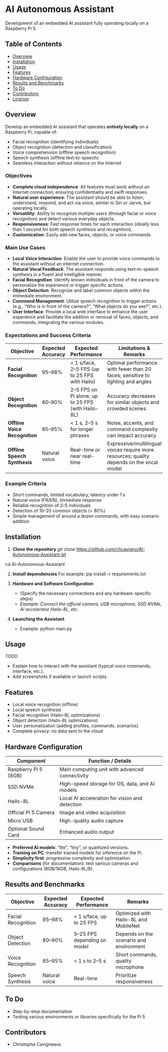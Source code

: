 # AI Autonomous Assistant
Development of an embedded AI assistant fully operating locally on a Raspberry Pi 5.
## Table of Contents

- [Overview](#overview)
- [Installation](#installation)
- [Usage](#usage)
- [Features](#features)
- [Hardware Configuration](#hardware-configuration)
- [Results and Benchmarks](#results-and-benchmarks)
- [To Do](#to-do)
- [Contributors](#contributors)
- [License](#license)
## Overview

Develop an embedded AI assistant that operates **entirely locally** on a Raspberry Pi, capable of:
- Facial recognition (identifying individuals)
- Object recognition (detection and classification)
- Voice comprehension (offline speech recognition)
- Speech synthesis (offline text-to-speech)
- Seamless interaction without reliance on the Internet

### Objectives
- **Complete cloud independence**: All features must work without an Internet connection, ensuring confidentiality and swift responses.
- **Natural user experience**: The assistant should be able to listen, understand, respond, and act via voice, similar to Siri or Jarvis, but operating locally.
- **Versatility**: Ability to recognize multiple users (through facial or voice recognition) and detect various everyday objects.
- **Responsiveness**: Fast response times for each interaction (ideally less than 1 second for both speech synthesis and recognition).
- **Customization**: Easily add new faces, objects, or voice commands.

### Main Use Cases
- **Local Voice Interaction**: Enable the user to provide voice commands to the assistant without an internet connection.
- **Natural Vocal Feedback**: The assistant responds using text-to-speech synthesis in a fluent and intelligible manner.
- **Facial Recognition**: Identify known individuals in front of the camera to personalize the experience or trigger specific actions.
- **Object Detection**: Recognize and label common objects within the immediate environment.
- **Command Management**: Utilize speech recognition to trigger actions (e.g., “Who is in front of the camera?”, “What objects do you see?”, etc.).
- **User Interface**: Provide a local web interface to enhance the user experience and facilitate the addition or removal of faces, objects, and commands, integrating the various modules.

### Expectations and Success Criteria

| Objective                     | Expected Accuracy       | Expected Performance                            | Limitations & Remarks                                                    |
|-------------------------------|-------------------------|-------------------------------------------------|--------------------------------------------------------------------------|
| **Facial Recognition**        | 95–98%                  | < 1 s/face, 2–5 FPS (up to 25 FPS with Hailo)     | Optimal performance with fewer than 20 faces; sensitive to lighting and angles |
| **Object Recognition**        | 80–90%                  | 2–5 FPS on Pi alone, up to 25 FPS (with Hailo-8L)| Accuracy decreases for similar objects and crowded scenes                 |
| **Offline Voice Recognition** | 85–95%                  | < 1 s, 2–5 s for longer phrases                  | Noise, accents, and command complexity can impact accuracy                |
| **Offline Speech Synthesis**  | Natural voice           | Real-time or near real-time                      | Expressive/multilingual voices require more resources; quality depends on the vocal model |


### Example Criteria

- Short commands, limited vocabulary, latency under 1 s
- Natural voice (FR/EN), immediate response
- Reliable recognition of 2–5 individuals
- Detection of 10–20 common objects (> 80%)
- Simple management of around a dozen commands, with easy scenario addition

## Installation

1. **Clone the repository**
git clone https://github.com/chcavignx/AI-Autonomous-Assistant.git

cd AI-Autonomous-Assistant

2. **Install dependencies**
    For example: pip install -r requirements.txt
3. **Hardware and Software Configuration**
    - (Specify the necessary connections and any hardware-specific steps)
    - *Example: Connect the official camera, USB microphone, SSD NVMe, AI accelerator Hailo-8L, etc.*

4. **Launching the Assistant**
    - Example: python main.py

## Usage
TODO
- Explain how to interact with the assistant (typical voice commands, interface, etc.).
- Add screenshots if available or launch scripts.

## Features

- Local voice recognition (offline)
- Local speech synthesis
- Facial recognition (Hailo-8L optimizations)
- Object detection (Hailo-8L optimizations)
- User personalization (adding profiles, commands, scenarios)
- Complete privacy: no data sent to the cloud

## Hardware Configuration

| Component                    | Function / Details                                |
|------------------------------|---------------------------------------------------|
| Raspberry Pi 5 (8GB)         | Main computing unit with advanced connectivity    |
| SSD NVMe                     | High-speed storage for OS, data, and AI models    |
| Hailo-8L                     | Local AI acceleration for vision and detection    |
| Official Pi 5 Camera         | Image and video acquisition                       |
| Micro USB                    | High-quality audio capture                        |
| Optional Sound Card          | Enhanced audio output                             |

- **Preferred AI models**: “lite”, “tiny”, or quantized versions.
- **Training on PC**: transfer trained models for inference on the Pi.
- **Simplicity first**: progressive complexity and optimization.
- **Comparisons** (for documentation): test various cameras and configurations (8GB/16GB, Hailo-8L/8).

## Results and Benchmarks

| Objective             | Expected Accuracy | Expected Performance         | Remarks                                      |
|-----------------------|-------------------|------------------------------|----------------------------------------------|
| Facial Recognition    | 95–98%            | < 1 s/face, up to 25 FPS       | Optimized with Hailo-8L and MobileNet        |
| Object Detection      | 80–90%            | 5–25 FPS depending on model  | Depends on the scenario and environment      |
| Voice Recognition     | 85–95%            | < 1 s to 2–5 s               | Short commands, quality microphone           |
| Speech Synthesis      | Natural voice     | Real-time                    | Prioritize responsiveness                    |

## To Do

- Step-by-step documentation
- Testing various environments or libraries specifically for the Pi 5

## Contributors

- Christophe Cavigneaux
